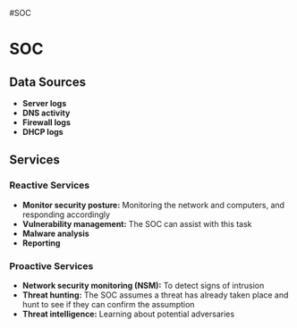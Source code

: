 #SOC

# SOC

## Data Sources

- **Server logs**
- **DNS activity**
- **Firewall logs**
- **DHCP logs**

## Services

### Reactive Services

- **Monitor security posture:** Monitoring the network and computers, and responding accordingly
- **Vulnerability management:** The SOC can assist with this task
- **Malware analysis**
- **Reporting**

### Proactive Services

- **Network security monitoring (NSM):** To detect signs of intrusion
- **Threat hunting:** The SOC assumes a threat has already taken place and hunt to see if they can confirm the assumption
- **Threat intelligence:** Learning about potential adversaries
